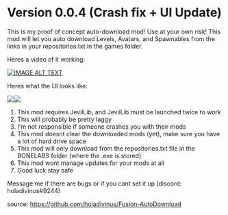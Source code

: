 # Version 0.0.4 (Crash fix + UI Update)

This is my proof of concept auto-download mod! Use at your own risk!
This mod will let you auto download Levels, Avatars, and Spawnables from the links in your repositories.txt in the games folder.

Heres a video of it working:

[![IMAGE ALT TEXT](http://img.youtube.com/vi/QK9vDvwSnS4/0.jpg)](http://www.youtube.com/watch?v=QK9vDvwSnS4 "Fusion Autodownload Example")

Heres what the UI looks like:

![](https://cdn.discordapp.com/attachments/875811073624784967/1106789018047365180/Avatar.gif)![](https://cdn.discordapp.com/attachments/875811073624784967/1106789018387095572/Spawnable.gif)

1. This mod requires JevilLib, and JevilLib must be launched twice to work
2. This will probably be pretty laggy
3. I'm not responsible if someone crashes you with their mods
4. This mod doesnt clear the downloaded mods (yet), make sure you have a lot of hard drive space
5. This mod will only download from the repositories.txt file in the BONELABS folder (where the .exe is stored)
6. This mod wont manage updates for your mods at all
7. Good luck stay safe

Message me if there are bugs or if you cant set it up (discord: holadivinus#9244)

source: https://github.com/holadivinus/Fusion-AutoDownload
